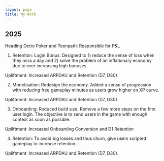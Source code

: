 ```yaml
---
layout: page
title: My Work
---
```


## 2025 

Heading Octro Poker and Teenpatti: Responsible for P&L 

1. Retention: Login Bonus: Designed to 1) reduce the sense of loss when they miss a day and 2) solve the problem of an inflationary economy due to ever increasing high bonuses. 

Upliftment: Increased ARPDAU and Retention (D7, D30). 

2. Monetisation: Redesign the economy. Added a sense of progression with reducing free gameplay minutes as users grow higher on XP curve. 

Upliftment: Increased ARPDAU and Retention (D7, D30). 

3. Onboarding: Reduced build size. Remove a few more steps on the first user login. The objective is to send users in the game with enough context as soon as possible.

Upliftment: Increased Onboarding Conversion and D1 Retention 

4. Retention: To avoid big losses and thus churn, give users scripted gameplay to increase retention.

Upliftment: Increased ARPDAU and Retention (D7, D30). 



